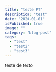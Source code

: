 ```yaml
---
title: "teste PT"
description: "test"
date: "2020-01-01"
isPublished: true
image: ""
category: "blog-post"
tags:
  - "test"
  - "test2"
  - "test3"
---
```


teste de texto
